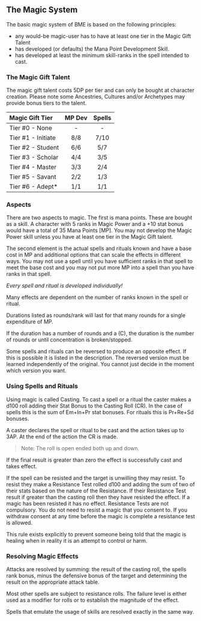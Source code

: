 ## The Magic System

The basic magic system of BME is based on the following principles:

* any would-be magic-user has to have at least one tier in the Magic Gift Talent
* has developed (or defaults) the Mana Point Development Skill.
* has developed at least the minimum skill-ranks in the spell intended to cast.

### The Magic Gift Talent

The magic gift talent costs 5DP per tier and can only be bought at character creation.
Please note some Ancestries, Cultures and/or Archetypes may provide bonus tiers to the talent.

| Magic Gift Tier       | MP Dev | Spells |
|:---------------------|:------:|:------:|
| Tier #0 - None        |   -   |   -   |
| Tier #1 - Initiate    |  8/8  | 7/10  |
| Tier #2 - Student     |  6/6  | 5/7   |
| Tier #3 - Scholar     |  4/4  | 3/5   |
| Tier #4 - Master      |  3/3  | 2/4   |
| Tier #5 - Savant      |  2/2  | 1/3   |
| Tier #6 - Adept*      |  1/1  | 1/1   |

### Aspects

There are two aspects to magic. The first is mana points. 
These are bought as a skill. A character with 5 ranks in Magic Power and 
a +10 stat bonus would have a total of 35 Mana Points [MP]. 
You may not develop the Magic Power skill unless you have at least one tier 
in the Magic Gift talent.

The second element is the actual spells and rituals known and have a base cost in MP and 
additional options that can scale the effects in different ways. 
You may not use a spell until you have sufficient ranks in that spell to meet the base 
cost and you may not put more MP into a spell than you have ranks in that spell.

*Every spell and ritual is developed individually!*

Many effects are dependent on the number of ranks known in the spell or ritual.

Durations listed as rounds/rank will last for that many rounds for a single expenditure of MP.

If the duration has a number of rounds and a (C), the duration is the number of rounds or 
until concentration is broken/stopped.

Some spells and rituals can be reversed to produce an opposite effect. If this is possible 
it is listed in the description. The reversed version must be learned independently of the 
original. You cannot just decide in the moment which version you want.

### Using Spells and Rituals

Using magic is called Casting. To cast a spell or a ritual the caster makes 
a d100 roll adding their Stat Bonus to the Casting Roll (CR). 
In the case of spells this is the sum of Em+In+Pr stat bonuses. 
For rituals this is Pr+Re+Sd bonuses.

A caster declares the spell or ritual to be cast and the action takes 
up to 3AP. At the end of the action the CR is made. 

> Note: The roll is open ended both up and down.

If the final result is greater than zero the effect is successfully cast and takes effect.

If the spell can be resisted and the target is unwilling they may resist. 
To resist they make a Resistance Test rolled d100 and adding the sum of 
two of their stats based on the nature of the Resistance.
If their Resistance Test result if greater than the casting roll then they 
have resisted the effect. 
If a magic has been resisted it has no effect. Resistance Tests are not compulsory. 
You do not need to resist a magic that you consent to. 
If you withdraw consent at any time before the magic is complete a resistance test is allowed.

This rule exists explicitly to prevent someone being told that the magic is healing 
when in reality it is an attempt to control or harm. 

### Resolving Magic Effects

Attacks are resolved by summing: the result of the casting roll, the spells rank bonus,
minus the defensive bonus of the target and determining the result on the appropriate 
attack table.

Most other spells are subject to resistance rolls. 
The failure level is either used as a modifier for rolls 
or to establish the magnitude of the effect.

Spells that emulate the usage of skills are resolved exactly in the same way.
